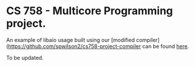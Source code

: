 
# CS 758 - Multicore Programming project.


An example of libaio usage built using our [modified compiler](https://github.com/spwilson2/cs758-project-compiler
can be found [here](libaio/aio-example.go).


To be updated.
